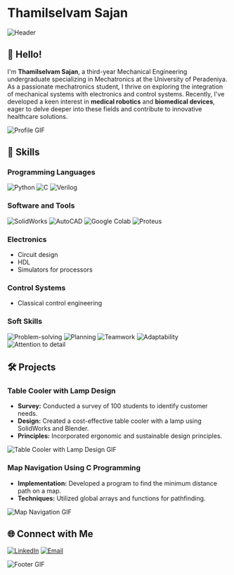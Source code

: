 # Thamilselvam Sajan

![Header](https://yourimageurl.com/header_image.gif) <!-- Replace with your header GIF URL -->

## 👋 Hello!

I'm **Thamilselvam Sajan**, a third-year Mechanical Engineering undergraduate specializing in Mechatronics at the University of Peradeniya. As a passionate mechatronics student, I thrive on exploring the integration of mechanical systems with electronics and control systems. Recently, I've developed a keen interest in **medical robotics** and **biomedical devices**, eager to delve deeper into these fields and contribute to innovative healthcare solutions.

![Profile GIF](https://yourgifurl.com/profile_gif.gif) <!-- Replace with your profile GIF URL -->

## 🔧 Skills

### Programming Languages
![Python](https://img.shields.io/badge/Python-3776AB?style=for-the-badge&logo=python&logoColor=white)
![C](https://img.shields.io/badge/C-00599C?style=for-the-badge&logo=c&logoColor=white)
![Verilog](https://img.shields.io/badge/Verilog-555555?style=for-the-badge&logo=verilog&logoColor=white)

### Software and Tools
![SolidWorks](https://img.shields.io/badge/SolidWorks-FF0000?style=for-the-badge&logo=solidworks&logoColor=white)
![AutoCAD](https://img.shields.io/badge/AutoCAD-EE3124?style=for-the-badge&logo=autodesk&logoColor=white)
![Google Colab](https://img.shields.io/badge/Google%20Colab-F9AB00?style=for-the-badge&logo=googlecolab&logoColor=white)
![Proteus](https://img.shields.io/badge/Proteus-007ACC?style=for-the-badge&logo=proteus&logoColor=white)

### Electronics
- Circuit design
- HDL
- Simulators for processors

### Control Systems
- Classical control engineering

### Soft Skills
![Problem-solving](https://img.shields.io/badge/Problem--solving-brightgreen?style=for-the-badge)
![Planning](https://img.shields.io/badge/Planning-brightgreen?style=for-the-badge)
![Teamwork](https://img.shields.io/badge/Teamwork-brightgreen?style=for-the-badge)
![Adaptability](https://img.shields.io/badge/Adaptability-brightgreen?style=for-the-badge)
![Attention to detail](https://img.shields.io/badge/Attention_to_detail-brightgreen?style=for-the-badge)

## 🛠️ Projects

### Table Cooler with Lamp Design
- **Survey:** Conducted a survey of 100 students to identify customer needs.
- **Design:** Created a cost-effective table cooler with a lamp using SolidWorks and Blender.
- **Principles:** Incorporated ergonomic and sustainable design principles.

![Table Cooler with Lamp Design GIF](https://yourgifurl.com/table_cooler_gif.gif) <!-- Replace with your project GIF URL -->

### Map Navigation Using C Programming
- **Implementation:** Developed a program to find the minimum distance path on a map.
- **Techniques:** Utilized global arrays and functions for pathfinding.

![Map Navigation GIF](https://yourgifurl.com/map_navigation_gif.gif) <!-- Replace with your project GIF URL -->

## 🌐 Connect with Me

[![LinkedIn](https://img.shields.io/badge/LinkedIn-0077B5?style=for-the-badge&logo=linkedin&logoColor=white)](https://www.linkedin.com/in/ThamilselvamSajan)
[![Email](https://img.shields.io/badge/Email-D14836?style=for-the-badge&logo=gmail&logoColor=white)](mailto:sajanthamilselvam@gmail.com)

![Footer GIF](https://yourgifurl.com/footer_gif.gif) <!-- Replace with your footer GIF URL -->
